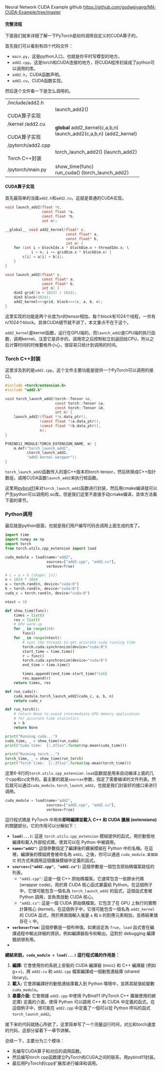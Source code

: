 
Neural Network CUDA Example github
https://github.com/godweiyang/NN-CUDA-Example/tree/master

#### **完整流程**

下面我们就来详细了解一下PyTorch是如何调用自定义的CUDA算子的。

首先我们可以看到有四个代码文件：

- `main.py`，这是python入口，也就是你平时写模型的地方。
- `add2.cpp`，这是torch和CUDA连接的地方，将CUDA程序封装成了python可以调用的库。
- `add2.h`，CUDA函数声明。
- `add2.cu`，CUDA函数实现。

然后逐个文件看一下是怎么调用的。

|                                      |                                                                        |
| ------------------------------------ | ---------------------------------------------------------------------- |
| /include/add2.h<br><br>CUDA算子实现      | launch_add2()                                                          |
| /kernel /add2.cu <br><br>CUDA算子实现    | __global__ add2_kernel(c,a,b,n)<br>launch_add2(c,a,b,n)  {add2_kernel} |
| /pytorch/add2.cpp<br><br>Torch C++封装 | torch_launch_add2()  {launch_add2}                                     |
| /pytorch/main.py <br>                | show_time(func)<br>run_cuda()  {torch_launch_add2}<br>                 |


#### **CUDA算子实现**

首先最简单的当属`add2.h`和`add2.cu`，这就是普通的CUDA实现。

```c
void launch_add2(float *c,
                 const float *a,
                 const float *b,
                 int n);

__global__ void add2_kernel(float* c,
                            const float* a,
                            const float* b,
                            int n) {
    for (int i = blockIdx.x * blockDim.x + threadIdx.x; \
            i < n; i += gridDim.x * blockDim.x) {
        c[i] = a[i] + b[i];
    }
}

void launch_add2(float* c,
                 const float* a,
                 const float* b,
                 int n) {
    dim3 grid((n + 1023) / 1024);
    dim3 block(1024);
    add2_kernel<<<grid, block>>>(c, a, b, n);
}
```

这里实现的功能是两个长度为n的tensor相加，每个block有1024个线程，一共有n/1024个block。具体CUDA细节就不讲了，本文重点不在于这个。

`add2_kernel`是kernel函数，运行在GPU端的。而`launch_add2`是CPU端的执行函数，调用kernel。注意它是异步的，调用完之后控制权立刻返回给CPU，所以之后计算时间的时候要格外小心，很容易只统计到调用的时间。

### **Torch C++封装**

这里涉及到的是`add2.cpp`，这个文件主要功能是提供一个PyTorch可以调用的接口。

```c
#include <torch/extension.h>
#include "add2.h"

void torch_launch_add2(torch::Tensor &c,
                       const torch::Tensor &a,
                       const torch::Tensor &b,
                       int n) {
    launch_add2((float *)c.data_ptr(),
                (const float *)a.data_ptr(),
                (const float *)b.data_ptr(),
                n);
}

PYBIND11_MODULE(TORCH_EXTENSION_NAME, m) {
    m.def("torch_launch_add2",
          &torch_launch_add2,
          "add2 kernel warpper");
}
```

`torch_launch_add2`函数传入的是C++版本的torch tensor，然后转换成C++指针数组，调用CUDA函数`launch_add2`来执行核函数。

这里用[pybind11](https://zhida.zhihu.com/search?content_id=167734021&content_type=Article&match_order=1&q=pybind11&zhida_source=entity)来对`torch_launch_add2`函数进行封装，然后用cmake编译就可以产生python可以调用的.so库。但是我们这里不直接手动cmake编译，具体方法看下面的章节。

### **Python调用**

最后就是python层面，也就是我们用户编写代码去调用上面生成的库了。

```python
import time
import numpy as np
import torch
from torch.utils.cpp_extension import load

cuda_module = load(name="add2",
                   sources=["add2.cpp", "add2.cu"],
                   verbose=True)

# c = a + b (shape: [n])
n = 1024 * 1024
a = torch.rand(n, device="cuda:0")
b = torch.rand(n, device="cuda:0")
cuda_c = torch.rand(n, device="cuda:0")

ntest = 10

def show_time(func):
    times = list()
    res = list()
    # GPU warm up
    for _ in range(10):
        func()
    for _ in range(ntest):
        # sync the threads to get accurate cuda running time
        torch.cuda.synchronize(device="cuda:0")
        start_time = time.time()
        r = func()
        torch.cuda.synchronize(device="cuda:0")
        end_time = time.time()

        times.append((end_time-start_time)*1e6)
        res.append(r)
    return times, res

def run_cuda():
    cuda_module.torch_launch_add2(cuda_c, a, b, n)
    return cuda_c

def run_torch():
    # return None to avoid intermediate GPU memory application
    # for accurate time statistics
    a + b
    return None

print("Running cuda...")
cuda_time, _ = show_time(run_cuda)
print("Cuda time:  {:.3f}us".format(np.mean(cuda_time)))

print("Running torch...")
torch_time, _ = show_time(run_torch)
print("Torch time:  {:.3f}us".format(np.mean(torch_time)))
```

这里6-8行的`torch.utils.cpp_extension.load`函数就是用来自动编译上面的几个cpp和cu文件的。最主要的就是`sources`参数，指定了需要编译的文件列表。然后就可以通过`cuda_module.torch_launch_add2`，也就是我们封装好的接口来进行调用。

```python
cuda_module = load(name="add2",
                   sources=["add2.cpp", "add2.cu"],
                   verbose=True)
```

這行程式碼是 PyTorch 中用來**即時編譯並載入 C++ 和 CUDA 擴展 (extensions)** 的關鍵部分。它的作用可以分解如下：

- **`load(...)`:** 這是 `torch.utils.cpp_extension` 模組提供的函式，用於動態地編譯和載入外部程式碼，使其可以在 Python 中被調用。
- **`name="add2"`:** 這個參數指定了編譯後的擴展模組在 Python 中的名稱。在這裡，編譯後的模組將會被命名為 `add2`。之後，你可以通過 `cuda_module.某個函式` 的方式來調用這個擴展模組中定義的函式。
- **`sources=["add2.cpp", "add2.cu"]`:** 這個參數是一個包含原始碼檔案路徑的列表。
    - `"add2.cpp"`: 這是一個 C++ 原始碼檔案。它通常包含一些膠水代碼 (wrapper code)，用於將 CUDA 核心函式暴露給 Python。在這個例子中，它很可能包含一個名為 `torch_launch_add2` 的函式，這個函式會被 Python 調用，並負責啟動 CUDA 核心。
    - `"add2.cu"`: 這是一個 CUDA 原始碼檔案。它包含了在 GPU 上執行的實際計算核心 (kernel)。在這個例子中，它很可能包含一個名為 `add2_kernel` 的 CUDA 函式，用於將兩個輸入張量 `a` 和 `b` 的對應元素相加，並將結果儲存在 `c` 中。
- **`verbose=True`:** 這個參數是一個布林值。如果設定為 `True`，`load` 函式會在編譯過程中輸出詳細的資訊，例如編譯器指令和輸出。這對於 debugging 編譯錯誤很有用。
- 
**總結來說，`cuda_module = load(...)` 這行程式碼的作用是：**

1. **編譯:** 它會使用你的系統上安裝的 CUDA 編譯器 (nvcc) 和 C++ 編譯器 (例如 g++)，將 `add2.cu` 和 `add2.cpp` 檔案編譯成一個動態連結庫 (shared library)。
2. **載入:** 它會將編譯好的動態連結庫載入到 Python 環境中，並將其賦值給變數 `cuda_module`。
3. **暴露介面:** 它會根據 `add2.cpp` 中使用 PyBind11 (PyTorch C++ 擴展使用的綁定庫) 定義的介面，使得 Python 可以調用 C++ 和 CUDA 中定義的函式。在這個例子中，很可能在 `add2.cpp` 中定義了一個可以從 Python 呼叫的函式 `torch_launch_add2`。


接下来的代码就随心所欲了，这里简单写了一个测量运行时间，对比和torch速度的代码，这部分留着下一章节讲解。

总结一下，主要分为三个模块：

- 先编写CUDA算子和对应的调用函数。
- 然后编写torch cpp函数建立PyTorch和CUDA之间的联系，用pybind11封装。
- 最后用PyTorch的cpp扩展库进行编译和调用。
